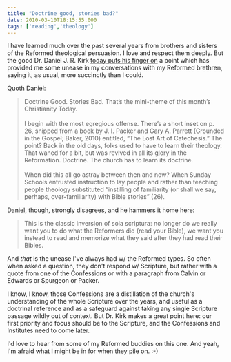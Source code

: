 ```yaml
---
title: "Doctrine good, stories bad?"
date: 2010-03-10T18:15:55.000
tags: ['reading','theology']
---
```


I have learned much over the past several years from brothers and sisters of the Reformed theological persuasion. I love and respect them deeply. But the good Dr. Daniel J. R. Kirk [today puts his finger on](http://www.jrdkirk.com/?p=375) a point which has provided me some unease in my conversations with my Reformed brethren, saying it, as usual, more succinctly than I could.

Quoth Daniel:

> Doctrine Good. Stories Bad. That’s the mini-theme of this month’s Christianity Today.  
> <br/>
> I begin with the most egregious offense. There’s a short inset on p. 26, snipped from a book by J. I. Packer and Gary A. Parrett (Grounded in the Gospel; Baker, 2010) entitled, “The Lost Art of Catechesis.” The point? Back in the old days, folks used to have to learn their theology. That waned for a bit, but was revived in all its glory in the Reformation. Doctrine. The church has to learn its doctrine.  
> <br/>
> When did this all go astray between then and now? When Sunday Schools entrusted instruction to lay people and rather than teaching people theology substituted “instilling of familiarity (or shall we say, perhaps, over-familiarity) with Bible stories” (26).

Daniel, though, strongly disagrees, and he hammers it home here:

> This is the classic inversion of sola scriptura: no longer do we really want you to do what the Reformers did (read your Bible), we want you instead to read and memorize what they said after they had read their Bibles.

And _that_ is the unease I've always had w/ the Reformed types. So often when asked a question, they don't respond w/ Scripture, but rather with a quote from one of the Confessions or with a paragraph from Calvin or Edwards or Spurgeon or Packer.

I know, I know, those Confessions are a distillation of the church's understanding of the whole Scripture over the years, and useful as a doctrinal reference and as a safeguard against taking any single Scripture passage wildly out of context. But Dr. Kirk makes a great point here: our first priority and focus should be to the Scripture, and the Confessions and Institutes need to come later.

I'd love to hear from some of my Reformed buddies on this one. And yeah, I'm afraid what I might be in for when they pile on. :-)
